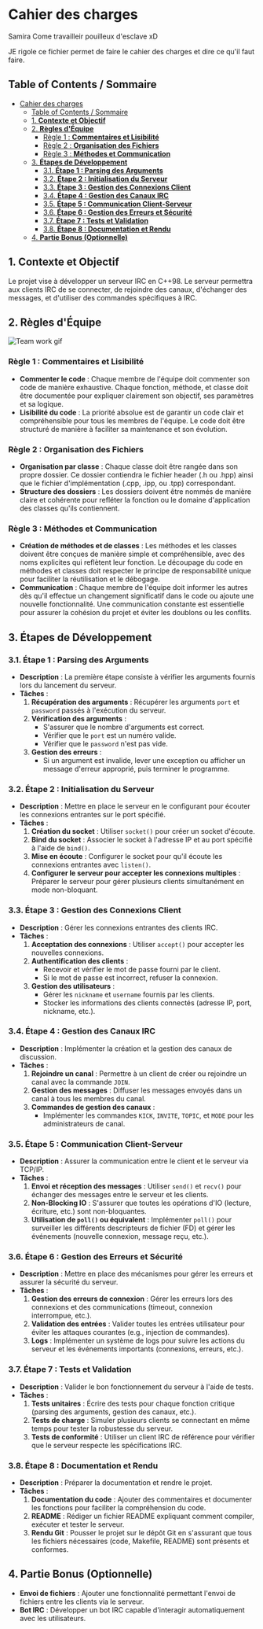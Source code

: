 # Cahier des charges

Samira Come travailleir pouilleux d'esclave xD

JE rigole ce fichier permet de faire le cahier des charges et dire ce qu'il faut faire.

## Table of Contents / Sommaire
- [Cahier des charges](#cahier-des-charges)
	- [Table of Contents / Sommaire](#table-of-contents--sommaire)
	- [1. **Contexte et Objectif**](#1-contexte-et-objectif)
	- [2. **Règles d'Équipe**](#2-règles-déquipe)
		- [Règle 1 : **Commentaires et Lisibilité**](#règle-1--commentaires-et-lisibilité)
		- [Règle 2 : **Organisation des Fichiers**](#règle-2--organisation-des-fichiers)
		- [Règle 3 : **Méthodes et Communication**](#règle-3--méthodes-et-communication)
	- [3. **Étapes de Développement**](#3-étapes-de-développement)
		- [3.1. **Étape 1 : Parsing des Arguments**](#31-étape-1--parsing-des-arguments)
		- [3.2. **Étape 2 : Initialisation du Serveur**](#32-étape-2--initialisation-du-serveur)
		- [3.3. **Étape 3 : Gestion des Connexions Client**](#33-étape-3--gestion-des-connexions-client)
		- [3.4. **Étape 4 : Gestion des Canaux IRC**](#34-étape-4--gestion-des-canaux-irc)
		- [3.5. **Étape 5 : Communication Client-Serveur**](#35-étape-5--communication-client-serveur)
		- [3.6. **Étape 6 : Gestion des Erreurs et Sécurité**](#36-étape-6--gestion-des-erreurs-et-sécurité)
		- [3.7. **Étape 7 : Tests et Validation**](#37-étape-7--tests-et-validation)
		- [3.8. **Étape 8 : Documentation et Rendu**](#38-étape-8--documentation-et-rendu)
	- [4. **Partie Bonus (Optionnelle)**](#4-partie-bonus-optionnelle)


## 1. **Contexte et Objectif**
Le projet vise à développer un serveur IRC en C++98. Le serveur permettra aux clients IRC de se connecter, de rejoindre des canaux, d'échanger des messages, et d'utiliser des commandes spécifiques à IRC.

## 2. **Règles d'Équipe**

![Team work gif](https://tenor.com/bApNR.gif)

### Règle 1 : **Commentaires et Lisibilité**
- **Commenter le code** : Chaque membre de l'équipe doit commenter son code de manière exhaustive. Chaque fonction, méthode, et classe doit être documentée pour expliquer clairement son objectif, ses paramètres et sa logique.
- **Lisibilité du code** : La priorité absolue est de garantir un code clair et compréhensible pour tous les membres de l'équipe. Le code doit être structuré de manière à faciliter sa maintenance et son évolution.

### Règle 2 : **Organisation des Fichiers**
- **Organisation par classe** : Chaque classe doit être rangée dans son propre dossier. Ce dossier contiendra le fichier header (.h ou .hpp) ainsi que le fichier d'implémentation (.cpp, .ipp, ou .tpp) correspondant.
- **Structure des dossiers** : Les dossiers doivent être nommés de manière claire et cohérente pour refléter la fonction ou le domaine d'application des classes qu'ils contiennent.

### Règle 3 : **Méthodes et Communication**
- **Création de méthodes et de classes** : Les méthodes et les classes doivent être conçues de manière simple et compréhensible, avec des noms explicites qui reflètent leur fonction. Le découpage du code en méthodes et classes doit respecter le principe de responsabilité unique pour faciliter la réutilisation et le débogage.
- **Communication** : Chaque membre de l'équipe doit informer les autres dès qu'il effectue un changement significatif dans le code ou ajoute une nouvelle fonctionnalité. Une communication constante est essentielle pour assurer la cohésion du projet et éviter les doublons ou les conflits.

## 3. **Étapes de Développement**

### 3.1. **Étape 1 : Parsing des Arguments**
- **Description** : La première étape consiste à vérifier les arguments fournis lors du lancement du serveur.
- **Tâches** :
  1. **Récupération des arguments** : Récupérer les arguments `port` et `password` passés à l'exécution du serveur.
  2. **Vérification des arguments** :
     - S'assurer que le nombre d'arguments est correct.
     - Vérifier que le `port` est un numéro valide.
     - Vérifier que le `password` n'est pas vide.
  3. **Gestion des erreurs** :
     - Si un argument est invalide, lever une exception ou afficher un message d'erreur approprié, puis terminer le programme.

### 3.2. **Étape 2 : Initialisation du Serveur**
- **Description** : Mettre en place le serveur en le configurant pour écouter les connexions entrantes sur le port spécifié.
- **Tâches** :
  1. **Création du socket** : Utiliser `socket()` pour créer un socket d'écoute.
  2. **Bind du socket** : Associer le socket à l'adresse IP et au port spécifié à l'aide de `bind()`.
  3. **Mise en écoute** : Configurer le socket pour qu'il écoute les connexions entrantes avec `listen()`.
  4. **Configurer le serveur pour accepter les connexions multiples** : Préparer le serveur pour gérer plusieurs clients simultanément en mode non-bloquant.

### 3.3. **Étape 3 : Gestion des Connexions Client**
- **Description** : Gérer les connexions entrantes des clients IRC.
- **Tâches** :
  1. **Acceptation des connexions** : Utiliser `accept()` pour accepter les nouvelles connexions.
  2. **Authentification des clients** :
     - Recevoir et vérifier le mot de passe fourni par le client.
     - Si le mot de passe est incorrect, refuser la connexion.
  3. **Gestion des utilisateurs** :
     - Gérer les `nickname` et `username` fournis par les clients.
     - Stocker les informations des clients connectés (adresse IP, port, nickname, etc.).

### 3.4. **Étape 4 : Gestion des Canaux IRC**
- **Description** : Implémenter la création et la gestion des canaux de discussion.
- **Tâches** :
  1. **Rejoindre un canal** : Permettre à un client de créer ou rejoindre un canal avec la commande `JOIN`.
  2. **Gestion des messages** : Diffuser les messages envoyés dans un canal à tous les membres du canal.
  3. **Commandes de gestion des canaux** :
     - Implémenter les commandes `KICK`, `INVITE`, `TOPIC`, et `MODE` pour les administrateurs de canal.

### 3.5. **Étape 5 : Communication Client-Serveur**
- **Description** : Assurer la communication entre le client et le serveur via TCP/IP.
- **Tâches** :
  1. **Envoi et réception des messages** : Utiliser `send()` et `recv()` pour échanger des messages entre le serveur et les clients.
  2. **Non-Blocking IO** : S'assurer que toutes les opérations d'IO (lecture, écriture, etc.) sont non-bloquantes.
  3. **Utilisation de `poll()` ou équivalent** : Implémenter `poll()` pour surveiller les différents descripteurs de fichier (FD) et gérer les événements (nouvelle connexion, message reçu, etc.).

### 3.6. **Étape 6 : Gestion des Erreurs et Sécurité**
- **Description** : Mettre en place des mécanismes pour gérer les erreurs et assurer la sécurité du serveur.
- **Tâches** :
  1. **Gestion des erreurs de connexion** : Gérer les erreurs lors des connexions et des communications (timeout, connexion interrompue, etc.).
  2. **Validation des entrées** : Valider toutes les entrées utilisateur pour éviter les attaques courantes (e.g., injection de commandes).
  3. **Logs** : Implémenter un système de logs pour suivre les actions du serveur et les événements importants (connexions, erreurs, etc.).

### 3.7. **Étape 7 : Tests et Validation**
- **Description** : Valider le bon fonctionnement du serveur à l'aide de tests.
- **Tâches** :
  1. **Tests unitaires** : Écrire des tests pour chaque fonction critique (parsing des arguments, gestion des canaux, etc.).
  2. **Tests de charge** : Simuler plusieurs clients se connectant en même temps pour tester la robustesse du serveur.
  3. **Tests de conformité** : Utiliser un client IRC de référence pour vérifier que le serveur respecte les spécifications IRC.

### 3.8. **Étape 8 : Documentation et Rendu**
- **Description** : Préparer la documentation et rendre le projet.
- **Tâches** :
  1. **Documentation du code** : Ajouter des commentaires et documenter les fonctions pour faciliter la compréhension du code.
  2. **README** : Rédiger un fichier README expliquant comment compiler, exécuter et tester le serveur.
  3. **Rendu Git** : Pousser le projet sur le dépôt Git en s'assurant que tous les fichiers nécessaires (code, Makefile, README) sont présents et conformes.

## 4. **Partie Bonus (Optionnelle)**
- **Envoi de fichiers** : Ajouter une fonctionnalité permettant l'envoi de fichiers entre les clients via le serveur.
- **Bot IRC** : Développer un bot IRC capable d'interagir automatiquement avec les utilisateurs.
